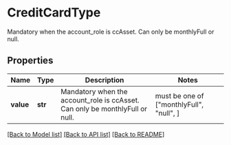 # CreditCardType

Mandatory when the account_role is ccAsset. Can only be monthlyFull or null.

## Properties
Name | Type | Description | Notes
------------ | ------------- | ------------- | -------------
**value** | **str** | Mandatory when the account_role is ccAsset. Can only be monthlyFull or null. |  must be one of ["monthlyFull", "null", ]

[[Back to Model list]](../README.md#documentation-for-models) [[Back to API list]](../README.md#documentation-for-api-endpoints) [[Back to README]](../README.md)


